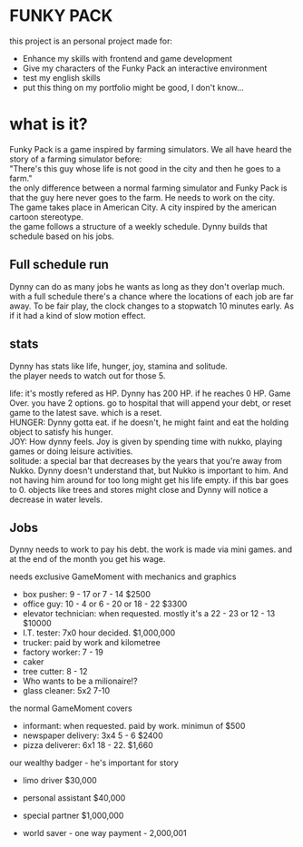 # FUNKY PACK #
this project is an personal project made for:
- Enhance my skills with frontend and game development
- Give my characters of the Funky Pack an interactive environment
- test my english skills
- put this thing on my portfolio might be good, I don't know...

# what is it?
Funky Pack is a game inspired by farming simulators. We all have heard the story of a farming simulator before: <br>
"There's this guy whose life is not good in the city and then he goes to a farm." <br>
the only difference between a normal farming simulator and Funky Pack is that the guy here never goes to the farm. He needs to work on the city.<br>
The game takes place in American City. A city inspired by the american cartoon stereotype. <br>
the game follows a structure of a weekly schedule. Dynny builds that schedule based on his jobs.

Full schedule run
-
Dynny can do as many jobs he wants as long as they don't overlap much. with a full schedule there's a chance where the locations of each job are far away. To be fair play, the clock changes to a stopwatch 10 minutes early. As if it had a kind of slow motion effect.

stats
-
Dynny has stats like life, hunger, joy, stamina and solitude. <br>
the player needs to watch out for those 5.

life: it's mostly refered as HP. Dynny has 200 HP. if he reaches 0 HP. Game Over. you have 2 options. go to hospital that will append your debt, or reset game to the latest save. which is a reset. <br>
HUNGER: Dynny gotta eat. if he doesn't, he might faint and eat the holding object to satisfy his hunger. <br>
JOY: How dynny feels. Joy is given by spending time with nukko, playing games or doing leisure activities. <br>
solitude: a special bar that decreases by the years that you're away from Nukko. Dynny doesn't understand that, but Nukko is important to him. And not having him around for too long might get his life empty. if this bar goes to 0. objects like trees and stores might close and Dynny will notice a decrease in water levels.

Jobs
-
Dynny needs to work to pay his debt. the work is made via mini games. and at the end of the month you get his wage.


needs exclusive GameMoment with mechanics and graphics
- box pusher: 9 - 17 or 7 - 14 $2500
- office guy: 10 - 4 or 6 - 20 or 18 - 22 $3300
- elevator technician: when requested. mostly it's a 22 - 23 or 12 - 13 $10000
- I.T. tester: 7x0 hour decided. $1,000,000
- trucker: paid by work and kilometree
- factory worker: 7 - 19
- caker
- tree cutter: 8 - 12
- Who wants to be a milionaire!?
- glass cleaner: 5x2 7-10

the normal GameMoment covers
- informant: when requested. paid by work. minimun of $500
- newspaper delivery: 3x4 5 - 6 $2400
- pizza deliverer: 6x1 18 - 22. $1,660

our wealthy badger - he's important for story
- limo driver $30,000
- personal assistant $40,000
- special partner $1,000,000

- world saver - one way payment - 2,000,001